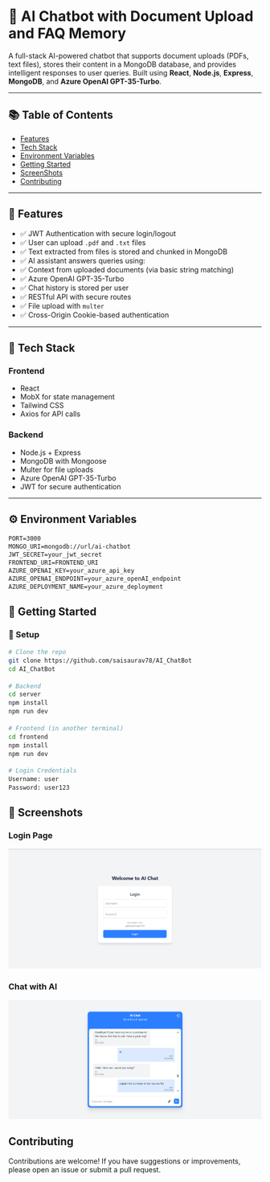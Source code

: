 # 🤖 AI Chatbot with Document Upload and FAQ Memory

A full-stack AI-powered chatbot that supports document uploads (PDFs, text files), stores their content in a MongoDB database, and provides intelligent responses to user queries. Built using **React**, **Node.js**, **Express**, **MongoDB**, and **Azure OpenAI GPT-35-Turbo**.

---

## 📚 Table of Contents

- [Features](#-features)
- [Tech Stack](#-tech-stack)
- [Environment Variables](#️-environment-variables)
- [Getting Started](#-getting-started)
- [ScreenShots](#-screenshots)
- [Contributing](#contributing)

---

## 📌 Features

- ✅ JWT Authentication with secure login/logout
- ✅ User can upload `.pdf` and `.txt` files
- ✅ Text extracted from files is stored and chunked in MongoDB
- ✅ AI assistant answers queries using:
- ✅ Context from uploaded documents (via basic string matching)
- ✅ Azure OpenAI GPT-35-Turbo
- ✅ Chat history is stored per user
- ✅ RESTful API with secure routes
- ✅ File upload with `multer`
- ✅ Cross-Origin Cookie-based authentication

---

## 🧠 Tech Stack

### Frontend

- React
- MobX for state management
- Tailwind CSS
- Axios for API calls

### Backend

- Node.js + Express
- MongoDB with Mongoose
- Multer for file uploads
- Azure OpenAI GPT-35-Turbo
- JWT for secure authentication

---

## ⚙️ Environment Variables

```env
PORT=3000
MONGO_URI=mongodb://url/ai-chatbot
JWT_SECRET=your_jwt_secret
FRONTEND_URI=FRONTEND_URI
AZURE_OPENAI_KEY=your_azure_api_key
AZURE_OPENAI_ENDPOINT=your_azure_openAI_endpoint
AZURE_DEPLOYMENT_NAME=your_azure_deployment

```

## 🚀 Getting Started

### 🔧 Setup

```bash
# Clone the repo
git clone https://github.com/saisaurav78/AI_ChatBot
cd AI_ChatBot

# Backend
cd server
npm install
npm run dev

# Frontend (in another terminal)
cd frontend
npm install
npm run dev

# Login Credentials
Username: user
Password: user123
```

## 📸 Screenshots

### Login Page
![Login](./screenshots/loginPage.png)

### Chat with AI
![Chat](./screenshots/chatPage.png)

## Contributing
Contributions are welcome! If you have suggestions or improvements, please open an issue or submit a pull request.